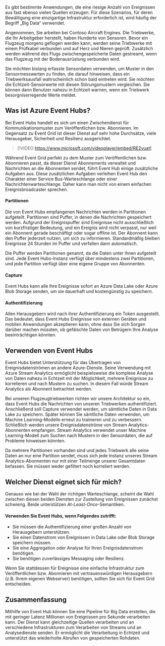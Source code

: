 Es gibt bestimmte Anwendungen, die eine riesige Anzahl von Ereignissen aus fast ebenso vielen Quellen erzeugen. Für diese Szenarios, für deren Bewältigung eine einzigartige Infrastruktur erforderlich ist, wird häufig der Begriff „Big Data“ verwendet.

Angenommen, Sie arbeiten bei Contoso Aircraft Engines. Die Triebwerke, die Ihr Arbeitgeber herstellt, haben Hunderte von Sensoren. Bevor ein Flugzeug morgens geflogen werden kann, werden seine Triebwerke mit einem Prüfkabel verbunden und auf Herz und Nieren geprüft. Zusätzlich werden während des Flugs zwischengespeicherte Daten gestreamt, wenn das Flugzeug mit der Bodenausrüstung verbunden wird.

Sie möchten bislang erfasste Sensordaten verwenden, um Muster in den Sensormesswerten zu finden, die darauf hinweisen, dass ein Triebwerksausfall wahrscheinlich schon bald eintreten wird. Sie möchten die Echtzeit-Sensorwerte mit diesen Störungsmustern vergleichen. Sie können dann Benutzer nahezu in Echtzeit warnen, wenn ein Triebwerk besorgniserregende Werte meldet.

## <a name="what-is-azure-event-hubs"></a>Was ist Azure Event Hubs?
Bei Event Hubs handelt es sich um einen Zwischendienst für Kommunikationsmuster zum Veröffentlichen bzw. Abonnieren. Im Gegensatz zu Event Grid ist dieser Dienst auf sehr hohe Durchsätze, viele Herausgeber, Sicherheit und Resilienz ausgerichtet.

> [!VIDEO https://www.microsoft.com/videoplayer/embed/RE2yuat]

Während Event Grid perfekt zu dem Muster zum Veröffentlichen bzw. Abonnieren passt, da dieser Dienst Abonnements verwaltet und Nachrichten an die Abonnenten sendet, führt Event Hub einige zusätzliche Aufgaben aus. Diese zusätzlichen Aufgaben verleihen Event Hub den Charakter einer Service Bus-Warteschlange oder einer Nachrichtenwarteschlange. Daher kann man nicht von einem einfachen Ereignisbroadcaster sprechen.

#### <a name="partitions"></a>Partitionen
Die von Event Hubs empfangenen Nachrichten werden in Partitionen aufgeteilt. Partitionen sind Puffer, in denen die Nachrichten gespeichert werden. Aufgrund der Ereignispuffer sind Ereignisse nicht ausschließlich von kurzfristiger Bedeutung, und ein Ereignis wird nicht verpasst, nur weil ein Abonnent gerade beschäftigt oder sogar offline ist. Der Abonnent kann den Puffer jederzeit nutzen, um sich zu informieren. Standardmäßig bleiben Ereignisse 24 Stunden im Puffer und verfallen dann automatisch.

Die Puffer werden Partitionen genannt, da die Daten unter ihnen aufgeteilt sind. Jede Event Hubs-Instanz verfügt über mindestens zwei Partitionen, und jede Partition verfügt über eine eigene Gruppe von Abonnenten.

#### <a name="capture"></a>Capture
Event Hubs kann alle Ihre Ereignisse sofort an Azure Data Lake oder Azure Blob Storage senden, um sie dauerhaft und kostengünstig zu speichern.

#### <a name="authentication"></a>Authentifizierung
Allen Herausgebern wird nach ihrer Authentifizierung ein Token ausgestellt. Das bedeutet, dass Event Hubs Ereignisse von externen Geräten und mobilen Anwendungen akzeptieren kann, ohne dass Sie sich Sorgen darüber machen müssten, ob gefälschte Daten von Betrügern Ihre Analyse beeinträchtigen könnten. 

## <a name="using-event-hubs"></a>Verwenden von Event Hubs
Event Hubs bietet Unterstützung für das Übertragen von Ereignisdatenströmen an andere Azure-Dienste. Seine Verwendung mit Azure Stream Analytics ermöglicht beispielsweise die komplexe Analyse von Daten nahezu in Echtzeit mit der Möglichkeit, mehrere Ereignisse zu korrelieren und nach Mustern zu suchen. In diesem Fall würde Stream Analytics als Abonnent betrachtet werden.

Bei unseren Flugzeugtriebwerken richten wir unsere Architektur so ein, dass Event Hubs die Nachrichten von unseren Triebwerken authentifiziert. Anschließend soll Capture verwendet werden, um sämtliche Daten in Data Lake zu speichern. Später können Sie sämtliche Daten verwenden, um Machine Learning-Modelle erneut zu trainieren und zu verbessern. Schließlich werden unsere Ereignisdatenströme von Stream Analytics-Abonnenten empfangen. Stream Analytics verwendet unser Machine Learning-Modell zum Suchen nach Mustern in den Sensordaten, die auf Probleme hinweisen könnten.

Da mehrere Partitionen vorhanden sind und jedes Triebwerk alle seine Daten an nur eine Partition sendet, muss sich jede Instanz unseres Stream Analytics-Abonnenten nur mit einer Teilmenge unserer Gesamtdaten befassen. Sie müssen weder gefiltert noch korreliert werden.

## <a name="which-service-should-i-choose"></a>Welcher Dienst eignet sich für mich?
Genauso wie bei der Wahl der richtigen Warteschlange, scheint die Wahl zwischen diesen beiden Diensten zur Zustellung von Ereignissen zunächst schwierig. Beide unterstützen *At-Least-Once*-Semantiken.

#### <a name="choose-event-hubs-if"></a>Verwenden Sie Event Hubs, wenn Folgendes zutrifft:  

- Sie müssen die Authentifizierung einer großen Anzahl von Herausgebern unterstützen.
- Sie einen Datenstrom von Ereignissen in Data Lake oder Blob Storage speichern müssen.
- Sie eine Aggregation oder Analyse für Ihren Ereignisdatenstrom benötigen.
- Sie benötigen zuverlässiges Messaging oder Resilienz.  

Wenn Sie stattdessen für Ereignisse eine einfache Infrastruktur zum Veröffentlichen bzw. Abonnieren mit vertrauenswürdigen Herausgebern (z.B. Ihrem eigenen Webserver) benötigen, sollten Sie sich für Event Grid entscheiden.

## <a name="summary"></a>Zusammenfassung
Mithilfe von Event Hub können Sie eine Pipeline für Big Data erstellen, die mit geringer Latenz Millionen von Ereignissen pro Sekunde verarbeiten kann. Der Dienst kann gleichzeitige Quellen verarbeiten und an verschiedene Infrastrukturen zum Verarbeiten von Streams und an Analysedienste senden. Er ermöglicht die Verarbeitung in Echtzeit und unterstützt das wiederholte Abrufen von gespeicherten Rohdaten. 